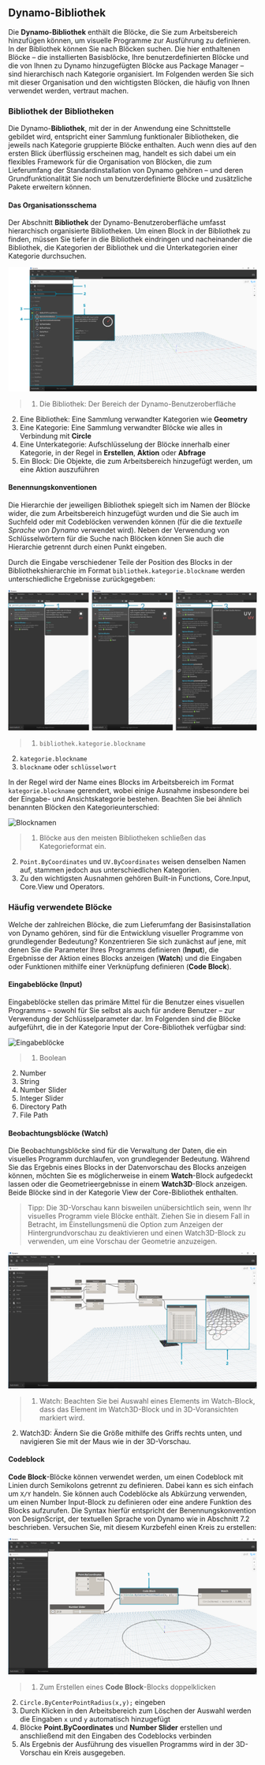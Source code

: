 

## Dynamo-Bibliothek

Die **Dynamo-Bibliothek** enthält die Blöcke, die Sie zum Arbeitsbereich hinzufügen können, um visuelle Programme zur Ausführung zu definieren. In der Bibliothek können Sie nach Blöcken suchen. Die hier enthaltenen Blöcke – die installierten Basisblöcke, Ihre benutzerdefinierten Blöcke und die von Ihnen zu Dynamo hinzugefügten Blöcke aus Package Manager – sind hierarchisch nach Kategorie organisiert. Im Folgenden werden Sie sich mit dieser Organisation und den wichtigsten Blöcken, die häufig von Ihnen verwendet werden, vertraut machen.

### Bibliothek der Bibliotheken

Die Dynamo-**Bibliothek**, mit der in der Anwendung eine Schnittstelle gebildet wird, entspricht einer Sammlung funktionaler Bibliotheken, die jeweils nach Kategorie gruppierte Blöcke enthalten. Auch wenn dies auf den ersten Blick überflüssig erscheinen mag, handelt es sich dabei um ein flexibles Framework für die Organisation von Blöcken, die zum Lieferumfang der Standardinstallation von Dynamo gehören – und deren Grundfunktionalität Sie noch um benutzerdefinierte Blöcke und zusätzliche Pakete erweitern können.

#### Das Organisationsschema

Der Abschnitt **Bibliothek** der Dynamo-Benutzeroberfläche umfasst hierarchisch organisierte Bibliotheken. Um einen Block in der Bibliothek zu finden, müssen Sie tiefer in die Bibliothek eindringen und nacheinander die Bibliothek, die Kategorien der Bibliothek und die Unterkategorien einer Kategorie durchsuchen.

![Bibliothekshierarchie](images/3-3/00-LibraryBrowsing.png)

> 1. Die Bibliothek: Der Bereich der Dynamo-Benutzeroberfläche
2. Eine Bibliothek: Eine Sammlung verwandter Kategorien wie **Geometry**
3. Eine Kategorie: Eine Sammlung verwandter Blöcke wie alles in Verbindung mit **Circle**
4. Eine Unterkategorie: Aufschlüsselung der Blöcke innerhalb einer Kategorie, in der Regel in **Erstellen**, **Aktion** oder **Abfrage**
5. Ein Block: Die Objekte, die zum Arbeitsbereich hinzugefügt werden, um eine Aktion auszuführen

#### Benennungskonventionen

Die Hierarchie der jeweiligen Bibliothek spiegelt sich im Namen der Blöcke wider, die zum Arbeitsbereich hinzugefügt wurden und die Sie auch im Suchfeld oder mit Codeblöcken verwenden können (für die die *textuelle Sprache von Dynamo* verwendet wird). Neben der Verwendung von Schlüsselwörtern für die Suche nach Blöcken können Sie auch die Hierarchie getrennt durch einen Punkt eingeben.

Durch die Eingabe verschiedener Teile der Position des Blocks in der Bibliothekshierarchie im Format ```bibliothek.kategorie.blockname``` werden unterschiedliche Ergebnisse zurückgegeben:

![Durchsuchen der Bibliothek – Aus drei "Benennungs"-PNGs erstellen](images/3-3/01-LibrarySearching.png)

> 1. ```bibliothek.kategorie.blockname```
2. ```kategorie.blockname```
3. ```blockname``` oder ```schlüsselwort```

In der Regel wird der Name eines Blocks im Arbeitsbereich im Format ```kategorie.blockname``` gerendert, wobei einige Ausnahme insbesondere bei der Eingabe- und Ansichtskategorie bestehen. Beachten Sie bei ähnlich benannten Blöcken den Kategorieunterschied:

![Blocknamen](images/3-3/02-NodeNames.png)

> 1. Blöcke aus den meisten Bibliotheken schließen das Kategorieformat ein.
2. ```Point.ByCoordinates``` und ```UV.ByCoordinates``` weisen denselben Namen auf, stammen jedoch aus unterschiedlichen Kategorien.
3. Zu den wichtigsten Ausnahmen gehören Built-in Functions, Core.Input, Core.View und Operators.

### Häufig verwendete Blöcke

Welche der zahlreichen Blöcke, die zum Lieferumfang der Basisinstallation von Dynamo gehören, sind für die Entwicklung visueller Programme von grundlegender Bedeutung? Konzentrieren Sie sich zunächst auf jene, mit denen Sie die Parameter Ihres Programms definieren (**Input**), die Ergebnisse der Aktion eines Blocks anzeigen (**Watch**) und die Eingaben oder Funktionen mithilfe einer Verknüpfung definieren (**Code Block**).

#### Eingabeblöcke (Input)

Eingabeblöcke stellen das primäre Mittel für die Benutzer eines visuellen Programms – sowohl für Sie selbst als auch für andere Benutzer – zur Verwendung der Schlüsselparameter dar. Im Folgenden sind die Blöcke aufgeführt, die in der Kategorie Input der Core-Bibliothek verfügbar sind:

![Eingabeblöcke](images/3-3/03-InputNodes.png)

> 1. Boolean
2. Number
3. String
4. Number Slider
5. Integer Slider
6. Directory Path
7. File Path

#### Beobachtungsblöcke (Watch)

Die Beobachtungsblöcke sind für die Verwaltung der Daten, die ein visuelles Programm durchlaufen, von grundlegender Bedeutung. Während Sie das Ergebnis eines Blocks in der Datenvorschau des Blocks anzeigen können, möchten Sie es möglicherweise in einem **Watch**-Block aufgedeckt lassen oder die Geometrieergebnisse in einem **Watch3D**-Block anzeigen. Beide Blöcke sind in der Kategorie View der Core-Bibliothek enthalten.

> Tipp: Die 3D-Vorschau kann bisweilen unübersichtlich sein, wenn Ihr visuelles Programm viele Blöcke enthält. Ziehen Sie in diesem Fall in Betracht, im Einstellungsmenü die Option zum Anzeigen der Hintergrundvorschau zu deaktivieren und einen Watch3D-Block zu verwenden, um eine Vorschau der Geometrie anzuzeigen.

![Watch- und Watch3D-Blöcke](images/3-3/04-WatchNodes.png)

> 1. Watch: Beachten Sie bei Auswahl eines Elements im Watch-Block, dass das Element im Watch3D-Block und in 3D-Voransichten markiert wird.
2. Watch3D: Ändern Sie die Größe mithilfe des Griffs rechts unten, und navigieren Sie mit der Maus wie in der 3D-Vorschau.

#### Codeblock

**Code Block**-Blöcke können verwendet werden, um einen Codeblock mit Linien durch Semikolons getrennt zu definieren. Dabei kann es sich einfach um ```X/Y``` handeln. Sie können auch Codeblöcke als Abkürzung verwenden, um einen Number Input-Block zu definieren oder eine andere Funktion des Blocks aufzurufen. Die Syntax hierfür entspricht der Benennungskonvention von DesignScript, der textuellen Sprache von Dynamo wie in Abschnitt 7.2 beschrieben. Versuchen Sie, mit diesem Kurzbefehl einen Kreis zu erstellen:

![Codeblock-Tastaturbefehl](images/3-3/05-CodeBlock.png)

> 1. Zum Erstellen eines **Code Block**-Blocks doppelklicken
2. ```Circle.ByCenterPointRadius(x,y);``` eingeben
3. Durch Klicken in den Arbeitsbereich zum Löschen der Auswahl werden die Eingaben ```x``` und ```y``` automatisch hinzugefügt
4. Blöcke **Point.ByCoordinates** und **Number Slider** erstellen und anschließend mit den Eingaben des Codeblocks verbinden
5. Als Ergebnis der Ausführung des visuellen Programms wird in der 3D-Vorschau ein Kreis ausgegeben.

